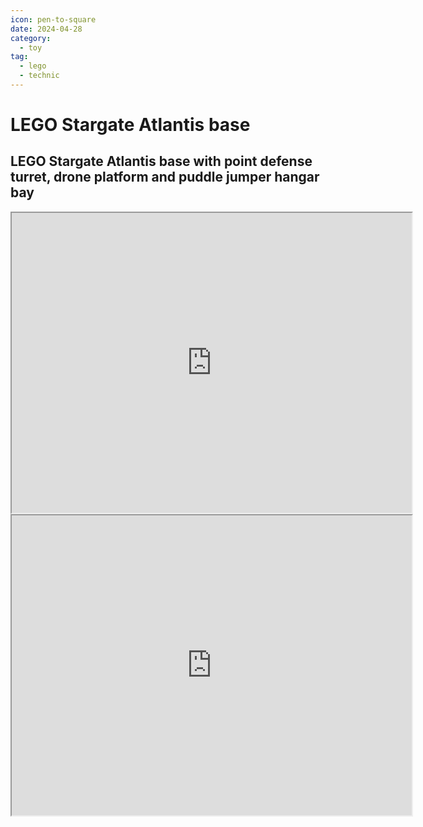 ```yaml
---
icon: pen-to-square
date: 2024-04-28
category:
  - toy
tag:
  - lego
  - technic
---
```


# LEGO Stargate Atlantis base

<!-- more -->

## LEGO Stargate Atlantis base with point defense turret, drone platform and puddle jumper hangar bay

<iframe src="https://drive.google.com/file/d/1i5SVcd8Yubxjt8hcIBoCwjY2ffSUhCRQ/preview" width="640" height="480" allow="autoplay"></iframe>

<iframe src="https://drive.google.com/file/d/16zt3xqpauZ5gnyMeL6XFziO4UZRQAM0W/preview" width="640" height="480" allow="autoplay"></iframe>